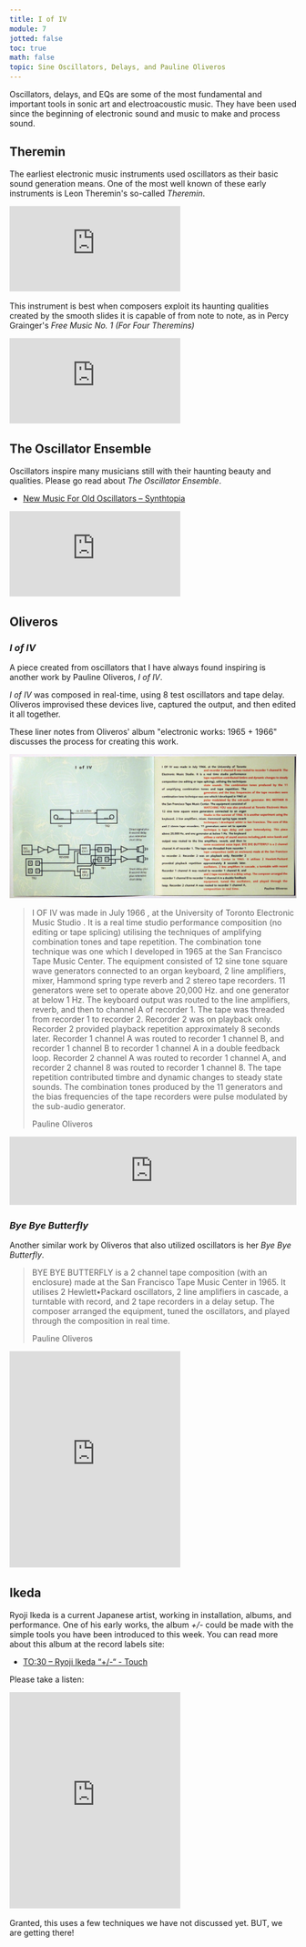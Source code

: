 ```yaml
---
title: I of IV
module: 7
jotted: false
toc: true
math: false
topic: Sine Oscillators, Delays, and Pauline Oliveros
---
```


Oscillators, delays, and EQs are some of the most fundamental and important tools in sonic art and electroacoustic music. They have been used since the beginning of electronic sound and music to make and process sound.

## Theremin

The earliest electronic music instruments used oscillators as their basic sound generation means. One of the most well known of these early instruments is Leon Theremin's so-called _Theremin_.

<div class="embed-responsive embed-responsive-16by9"><iframe class="embed-responsive-item" src="https://www.youtube.com/embed/XdFSU8sn3mo" frameborder="0" allow="accelerometer; autoplay; encrypted-media; gyroscope; picture-in-picture" allowfullscreen></iframe></div>

This instrument is best when composers exploit its haunting qualities created by the smooth slides it is capable of from note to note, as in Percy Grainger's _Free Music No. 1 (For Four Theremins)_

<div class="embed-responsive embed-responsive-16by9"><iframe class="embed-responsive-item" src="https://www.youtube.com/embed/g3WLm_3bvrw" frameborder="0" allow="accelerometer; autoplay; encrypted-media; gyroscope; picture-in-picture" allowfullscreen></iframe></div>

## The Oscillator Ensemble

Oscillators inspire many musicians still with their haunting beauty and qualities. Please go read about _The Oscillator Ensemble_.

- [New Music For Old Oscillators – Synthtopia](https://www.synthtopia.com/content/2018/04/22/new-music-for-old-oscillators/)

<div class="embed-responsive embed-responsive-16by9"><iframe class="embed-responsive-item" src="https://player.vimeo.com/video/228616947" frameborder="0" allow="accelerometer; autoplay; encrypted-media; gyroscope; picture-in-picture" allowfullscreen></iframe></div>


## Oliveros

### _I of IV_

A piece created from oscillators that I have always found inspiring is another work by Pauline Oliveros, _I of IV_.

_I of IV_ was composed in real-time, using 8 test oscillators and tape delay. Oliveros improvised these devices live, captured the output, and then edited it all together.

These liner notes from Oliveros' album "electronic works: 1965 + 1966" discusses the process for creating this work.

![Liner notes from Oliveros's album on 'I of IV'](../imgs/IofIV.jpg "Liner notes from Oliveros's album on 'I of IV'")

> I OF IV was made in July 1966 , at the University of Toronto Electronic Music Studio . It is a real time studio performance composition (no editing or tape splicing) utilising the techniques of amplifying combination tones and tape repetition. The combination tone technique was one which I developed in 1965 at the San Francisco Tape Music Center. The equipment consisted of 12 sine tone square wave generators connected to an organ keyboard, 2 line amplifiers, mixer, Hammond spring type reverb and 2 stereo tape recorders. 11 generators were set to operate above 20,000 Hz. and one generator at below 1 Hz. The keyboard output was routed to the line amplifiers, reverb, and then to channel A of recorder 1. The tape was threaded from recorder 1 to recorder 2. Recorder 2 was on playback only. Recorder 2 provided playback repetition approximately 8 seconds later. Recorder 1 channel A was routed to recorder 1 channel B, and recorder 1 channel B to recorder 1 channel A in a double feedback loop. Recorder 2 channel A was routed to recorder 1 channel A, and recorder 2 channel 8 was routed to recorder 1 channel 8. The tape repetition contributed timbre and dynamic changes to steady state sounds. The combination tones produced by the 11 generators and the bias frequencies of the tape recorders were pulse modulated by the sub-audio generator.
>
> Pauline Oliveros

<iframe style="border: 0; width: 100%; height: 120px;" src="https://bandcamp.com/EmbeddedPlayer/album=3316033125/size=large/bgcol=333333/linkcol=9a64ff/tracklist=false/artwork=small/track=1856257441/transparent=true/" seamless><a href="https://paulineoliveros.bandcamp.com/album/electronic-music-1965-1966">Electronic Music (1965 - 1966) by Pauline Oliveros</a></iframe>

### _Bye Bye Butterfly_

Another similar work by Oliveros that also utilized oscillators is her _Bye Bye Butterfly_.

> BYE BYE BUTTERFLY is a 2 channel tape composition (with an enclosure) made at the San Francisco Tape Music Center in 1965. It utilises 2 Hewlett•Packard oscillators, 2 line amplifiers in cascade, a turntable with record, and 2 tape recorders in a delay setup. The composer arranged the equipment, tuned the oscillators, and played through the
composition in real time.
>
> Pauline Oliveros

<iframe src="https://open.spotify.com/embed/track/3sqvayIhGIvWcYG6G1pf8m" width="300" height="380" frameborder="0" allowtransparency="true" allow="encrypted-media"></iframe>


## Ikeda

Ryoji Ikeda is a current Japanese artist, working in installation, albums, and performance. One of his early works, the album _+/-_ could be made with the simple tools you have been introduced to this week. You can read more about this album at the record labels site:

- [TO:30 – Ryoji Ikeda “+/-“ - Touch](https://touch33.net/catalogue/to30-ryoji-ikeda.html)

Please take a listen:

<iframe src="https://open.spotify.com/embed/album/0ZyLCAUwSbnXMGwDNuj8CE" width="300" height="380" frameborder="0" allowtransparency="true" allow="encrypted-media"></iframe>

Granted, this uses a few techniques we have not discussed yet. BUT, we are getting there!
